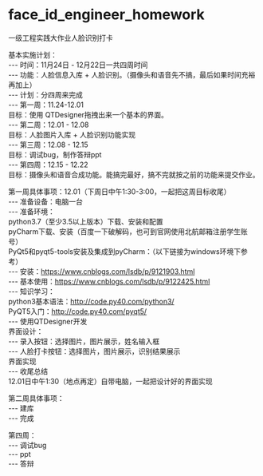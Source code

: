 # face_id_engineer_homework
一级工程实践大作业人脸识别打卡

基本实施计划：  
--- 时间：11月24日 - 12月22日一共四周时间  
--- 功能：人脸信息入库 + 人脸识别。（摄像头和语音先不搞，最后如果时间充裕再加上）  
--- 计划：分四周来完成  
--- 第一周：11.24-12.01  
目标：使用 QTDesigner拖拽出来一个基本的界面。  
--- 第二周：12.01 - 12.08  
目标：人脸图片入库 + 人脸识别功能实现  
--- 第三周：12.08 - 12.15   
目标：调试bug，制作答辩ppt  
--- 第四周：12.15 - 12.22   
目标：摄像头和语音合成功能。能搞完最好，搞不完就按之前的功能来提交作业。  

第一周具体事项：12.01（下周日中午1:30-3:00，一起把这周目标收尾）  
--- 准备设备：电脑一台  
--- 准备环境：  
python3.7（至少3.5以上版本）下载、安装和配置  
pyCharm下载、安装（百度一下破解码，也可到官网使用北航邮箱注册学生账号）  
PyQt5和pyqt5-tools安装及集成到pyCharm：（以下链接为windows环境下参考）  
--- 安装：https://www.cnblogs.com/lsdb/p/9121903.html  
--- 基本使用：https://www.cnblogs.com/lsdb/p/9122425.html  
--- 知识学习：  
python3基本语法：http://code.py40.com/python3/  
PyQT5入门：http://code.py40.com/pyqt5/  
--- 使用QTDesigner开发  
界面设计：  
--- 录入按钮：选择图片，图片展示，姓名输入框  
--- 人脸打卡按钮：选择图片，图片展示，识别结果展示  
界面实现  
--- 收尾总结  
12.01日中午1:30（地点再定）自带电脑，一起把设计好的界面实现  

第二周具体事项：  
--- 建库  
--- 完成  

第四周：  
--- 调试bug  
--- ppt  
--- 答辩  

